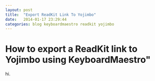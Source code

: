 ```yaml
---
layout: post
title:  "Export ReadKit Link To Yojimbo"
date:   2014-01-17 23:29:44
categories: blog keyboardmaestro readkit yojimbo
---
```


# How to export a ReadKit link to Yojimbo using KeyboardMaestro"

hi.
